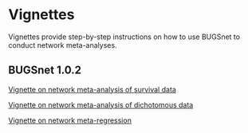 # Vignettes

Vignettes provide step-by-step instructions on how to use BUGSnet to conduct network meta-analyses.

## BUGSnet 1.0.2

[Vignette on network meta-analysis of survival data](survival.html)

[Vignette on network meta-analysis of dichotomous data](dichotomous.html)

[Vignette on network meta-regression](meta-regression.html)
